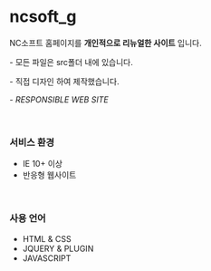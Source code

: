 # ncsoft_g
<p>NC소프트 홈페이지를 <strong>개인적으로 리뉴얼한 사이트</strong> 입니다.</p>
<p>- 모든 파일은 src폴더 내에 있습니다.</p>
<p>- 직접 디자인 하여 제작했습니다.</p>
<p><em>- RESPONSIBLE WEB SITE</em></p>
<br>
<h3>서비스 환경</h3>
<ul>
  <li>IE 10+ 이상</li>
  <li>반응형 웹사이트</li>
</ul>
<br>
<h3>사용 언어</h3>
<ul>
  <li>HTML & CSS</li>
  <li>JQUERY & PLUGIN</li>
  <li>JAVASCRIPT</li>
</ul>
